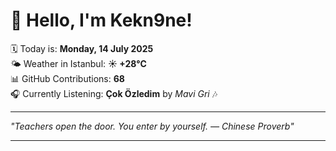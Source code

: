 # 👋 Hello, I'm Kekn9ne!

🗓️ Today is: **Monday, 14 July 2025**  
🌤️ Weather in Istanbul: **☀️   +28°C**  
📊 GitHub Contributions: **68**  
🎧 Currently Listening: **Çok Özledim** by *Mavi Gri* 🎶

---

_"Teachers open the door. You enter by yourself.  — *Chinese Proverb*"_

---
